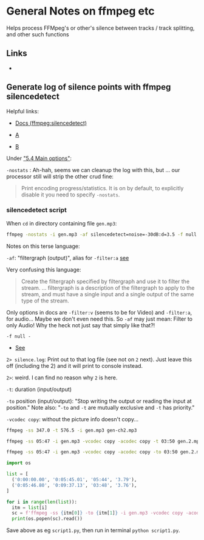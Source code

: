 # General Notes on ffmpeg etc

Helps process FFMpeg's or other's silence between tracks / track splitting, and other such functions

## Links


*

## Generate log of silence points with ffmpeg silencedetect

Helpful links:

* [Docs (ffmpeg:silencedetect)](https://ffmpeg.org/ffmpeg-all.html#silencedetect)

* [A](https://stackoverflow.com/questions/55057778/how-can-i-split-an-mp4-video-with-ffmpeg-every-time-the-volume-is-zero)

* [B](https://stackoverflow.com/questions/36074224/how-to-split-video-or-audio-by-silent-parts)

Under ["5.4 Main options"](https://ffmpeg.org/ffmpeg-all.html#toc-Main-options):

`-nostats` : Ah-hah, seems we can cleanup the log with this, but ... our processor still will strip the other crud fine:

> Print encoding progress/statistics. It is on by default, to explicitly disable it you need to specify `-nostats`.

### silencedetect script

When `cd` in directory containing file `gen.mp3`:

```bash
ffmpeg -nostats -i gen.mp3 -af silencedetect=noise=-30dB:d=3.5 -f null - 2> silence.log
```

Notes on this terse language:

`-af`: "filtergraph (output)", alias for `-filter:a` [see](https://ffmpeg.org/ffmpeg-all.html#filter_005foption)

Very confusing this language:

> Create the filtergraph specified by filtergraph and use it to filter the stream. ... filtergraph is a description of the filtergraph to apply to the stream, and must have a single input and a single output of the same type of the stream.

Only options in docs are `-filter:v` (seems to be for Video) and `-filter:a`, for audio... Maybe we don't even need this. So `-af` may just mean: Filter to only Audio! Why the heck not just say that simply like that?!

`-f null -`

* [See](https://ffmpeg.org/ffmpeg-all.html#toc-Examples-70)

`2> silence.log`: Print out to that log file (see not on `2` next). Just leave this off (including the 2) and it will print to console instead.

`2>`: weird. I can find no reason why `2` is here.

`-t`: duration (input/output)

`-to` position (input/output): "Stop writing the output or reading the input at position." Note also: "`-to` and `-t` are mutually exclusive and `-t` has priority."

`-vcodec copy`: without the picture info doesn't copy...

```bash
ffmpeg -ss 347.0 -t 576.5 -i gen.mp3 gen-ch2.mp3
```

```bash
ffmpeg -ss 05:47 -i gen.mp3 -vcodec copy -acodec copy -t 03:50 gen.2.mp3
```

```bash
ffmpeg -ss 05:47 -i gen.mp3 -vcodec copy -acodec copy -to 03:50 gen.2.mp3
```

```py
import os

list = [
  ('0:00:00.00', '0:05:45.01', '05:44', '3.79'),
  ('0:05:46.80', '0:09:37.13', '03:48', '3.76'),
]

for i in range(len(list)):
  itm = list[i]
  sc = f'ffmpeg -ss {itm[0]} -to {itm[1]} -i gen.mp3 -vcodec copy -acodec copy aud/gen-{(i+1)}.mp3'
  print(os.popen(sc).read())
```

Save above as eg `script1.py`, then run in terminal `python script1.py`.

